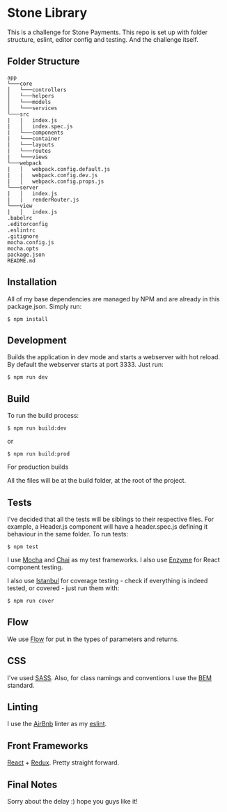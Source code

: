 # Stone Library

This is a challenge for Stone Payments. This repo is set up with folder structure, eslint, editor config and testing. And the challenge itself.
## Folder Structure

```
app
└───core
│   └───controllers
│   └───helpers
│   └───models
│   └───services
└───src
|   |   index.js
|   │   index.spec.js
|   └───components
|   └───container
|   └───layouts
|   └───routes
|   └───views
└───webpack
|   │   webpack.config.default.js
|   |   webpack.config.dev.js  
|   │   webpack.config.props.js
└───server
|   │   index.js
|   |   renderRouter.js
└───view
|   │   index.js
.babelrc
.editorconfig
.eslintrc
.gitignore
mocha.config.js
mocha.opts
package.json
README.md
```

## Installation

All of my base dependencies are managed by NPM and are already in this package.json. Simply run:

```
$ npm install
```

## Development

Builds the application in dev mode and starts a webserver with hot reload. By default the webserver starts at port 3333.
Just run:

```
$ npm run dev
```

## Build

To run the build process:

```
$ npm run build:dev
```
or
```
$ npm run build:prod
```

For production builds

All the files will be at the build folder, at the root of the project.

## Tests

I've decided that all the tests will be siblings to their respective files. For example, a Header.js component will have a header.spec.js defining it behaviour in the same folder. To run tests:

```
$ npm test
```
I use [Mocha](https://mochajs.org/) and [Chai](http://chaijs.com/) as my test frameworks. I also use [Enzyme](https://github.com/airbnb/enzyme) for React component testing.

I also use [Istanbul](https://istanbul.js.org/) for coverage testing - check if everything is indeed tested, or covered - just run them with:

```
$ npm run cover
```

## Flow

We use [Flow](https://flowtype.org) for put in the types of parameters and returns.

## CSS

I've used [SASS](http://sass-lang.com/).
Also, for class namings and conventions I use the [BEM](https://css-tricks.com/bem-101/) standard.

## Linting

I use the [AirBnb](https://github.com/airbnb/javascript/tree/master/packages/eslint-config-airbnb) linter as my [eslint](http://eslint.org/).

## Front Frameworks

[React](https://facebook.github.io/react/) + [Redux](http://redux.js.org/). Pretty straight forward.

## Final Notes

Sorry about the delay :) hope you guys like it!
